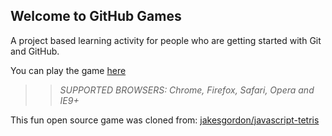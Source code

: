 ## Welcome to GitHub Games

A project based learning activity for people who are getting started with Git and GitHub.

You can play the game [here](https://rafaeltomazelli.github.io/github-games/)

>> _*SUPPORTED BROWSERS*: Chrome, Firefox, Safari, Opera and IE9+_

This fun open source game was cloned from: [jakesgordon/javascript-tetris](https://github.com/jakesgordon/javascript-tetris)
